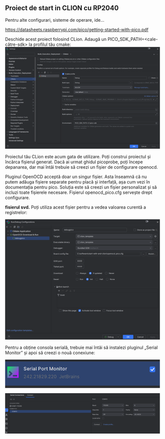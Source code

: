 
## Proiect de start in CLION cu RP2040

Pentru alte configurari, sisteme de operare, ide... 

https://datasheets.raspberrypi.com/pico/getting-started-with-pico.pdf

Deschide acest proiect folosind CLion. Adaugă un PICO_SDK_PATH=<cale-către-sdk> la profilul tău cmake:
   ![img.png](img/img.png)

Proiectul tău CLion este acum gata de utilizare. Poți construi proiectul și încărca fișierul generat. 
Dacă ai urmat ghidul picoprobe, poți începe depanarea, dar mai întâi trebuie să creezi un fișier de 
configurare openocd.

Pluginul OpenOCD acceptă doar un singur fișier. Asta înseamnă că nu putem adăuga fișiere
separate pentru placă și interfață, așa cum vezi în documentația pentru pico. Soluția este să creezi 
un fișier personalizat și să incluzi toate fișierele necesare. Fișierul openocd_pico.cfg 
servește drept configurare.

**fisierul svd.** 
Poți utiliza acest fișier pentru a vedea valoarea curentă a registrelor:

![img.png](img.png)

Pentru a obține consola serială, trebuie mai întâi să instalezi pluginul „Serial Monitor” 
și apoi să creezi o nouă conexiune:

![img_1.png](img_1.png)

![img_2.png](img_2.png)